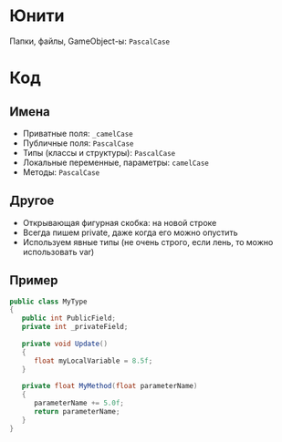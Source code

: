 # Юнити

Папки, файлы, GameObject-ы: `PascalCase`

# Код

## Имена

- Приватные поля: `_camelCase`
- Публичные поля: `PascalCase`
- Типы (классы и структуры): `PascalCase`
- Локальные переменные, параметры: `camelCase`
- Методы: `PascalCase`

## Другое

- Открывающая фигурная скобка: на новой строке
- Всегда пишем private, даже когда его можно опустить
- Используем явные типы (не очень строго, если лень, то можно использовать var)

## Пример

```cs
public class MyType
{
   public int PublicField;
   private int _privateField;
   
   private void Update()
   {
      float myLocalVariable = 8.5f;
   }
   
   private float MyMethod(float parameterName)
   {
      parameterName += 5.0f;
      return parameterName;
   }
}
```